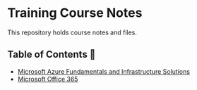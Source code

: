 # Training Course Notes

This repository holds course notes and files.

## Table of Contents 📄

* [Microsoft Azure Fundamentals and Infrastructure Solutions](/Azure)
* [Microsoft Office 365](/Office365)
